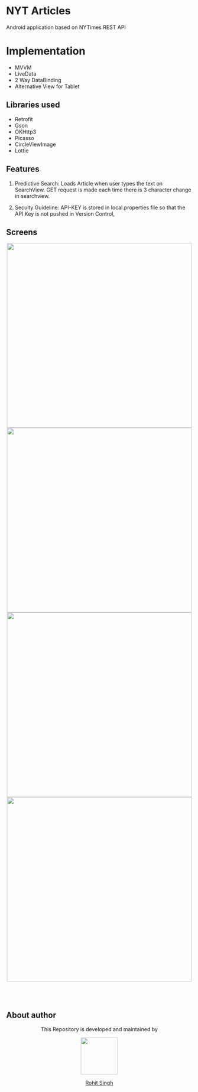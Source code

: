 # NYT Articles

Android application based on NYTimes REST API  

# Implementation

 - MVVM
 - LiveData
 - 2 Way DataBinding
 - Alternative View for Tablet
 

## Libraries used 

 - Retrofit
 - Gson
 - OKHttp3 
 - Picasso
 - CircleViewImage
 - Lottie

## Features

1) Predictive Search: Loads Article when user types the text on SearchView. GET request is made each time there is 3 character change in searchview.

2) Secuity Guideline: API-KEY is stored in local.properties file so that the API Key is not pushed in Version Control,

## Screens 

<p align="center">
 <img height="500" src="https://user-images.githubusercontent.com/11274840/120173222-ac12f980-c1b8-11eb-8f11-8a3f9083432e.png">
 <img height="500" src="https://user-images.githubusercontent.com/11274840/120173226-ad442680-c1b8-11eb-9f35-752bf0b196b1.png">
 <img height="500" src="https://user-images.githubusercontent.com/11274840/120173237-ae755380-c1b8-11eb-89df-ddca884eb5da.png">
 <img height="500" src="https://user-images.githubusercontent.com/11274840/120173242-afa68080-c1b8-11eb-83f1-d9acd9e3d035.png">
</p>


</br></br>
## About author
<p align="center">This Repository is developed and maintained by </p>
<p align="center">
  <a href="https://stackoverflow.com/users/4700156/rohit-singh?tab=profile"><img width="100" height="100" src="https://user-images.githubusercontent.com/11274840/30627155-38952a30-9dec-11e7-9072-a00d9a86bdb8.gif">
</p></a>
<a href="https://stackoverflow.com/users/4700156/rohit-singh?tab=profile">
<p align="center">
  Rohit Singh
</p>
</a>

